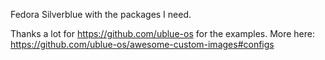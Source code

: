 Fedora Silverblue with the packages I need.

Thanks a lot for https://github.com/ublue-os for the examples. More here: https://github.com/ublue-os/awesome-custom-images#configs
